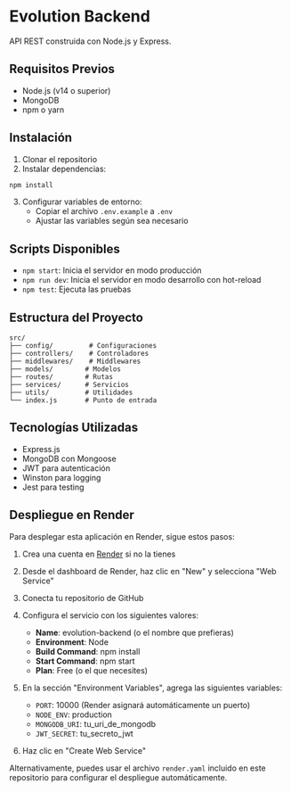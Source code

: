 # Evolution Backend

API REST construida con Node.js y Express.

## Requisitos Previos

- Node.js (v14 o superior)
- MongoDB
- npm o yarn

## Instalación

1. Clonar el repositorio
2. Instalar dependencias:
```bash
npm install
```

3. Configurar variables de entorno:
   - Copiar el archivo `.env.example` a `.env`
   - Ajustar las variables según sea necesario

## Scripts Disponibles

- `npm start`: Inicia el servidor en modo producción
- `npm run dev`: Inicia el servidor en modo desarrollo con hot-reload
- `npm test`: Ejecuta las pruebas

## Estructura del Proyecto

```
src/
├── config/         # Configuraciones
├── controllers/    # Controladores
├── middlewares/    # Middlewares
├── models/        # Modelos
├── routes/        # Rutas
├── services/      # Servicios
├── utils/         # Utilidades
└── index.js       # Punto de entrada
```

## Tecnologías Utilizadas

- Express.js
- MongoDB con Mongoose
- JWT para autenticación
- Winston para logging
- Jest para testing

## Despliegue en Render

Para desplegar esta aplicación en Render, sigue estos pasos:

1. Crea una cuenta en [Render](https://render.com/) si no la tienes
2. Desde el dashboard de Render, haz clic en "New" y selecciona "Web Service"
3. Conecta tu repositorio de GitHub
4. Configura el servicio con los siguientes valores:
   - **Name**: evolution-backend (o el nombre que prefieras)
   - **Environment**: Node
   - **Build Command**: npm install
   - **Start Command**: npm start
   - **Plan**: Free (o el que necesites)

5. En la sección "Environment Variables", agrega las siguientes variables:
   - `PORT`: 10000 (Render asignará automáticamente un puerto)
   - `NODE_ENV`: production
   - `MONGODB_URI`: tu_uri_de_mongodb
   - `JWT_SECRET`: tu_secreto_jwt

6. Haz clic en "Create Web Service"

Alternativamente, puedes usar el archivo `render.yaml` incluido en este repositorio para configurar el despliegue automáticamente. 